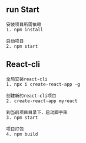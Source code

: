 ## run Start

    安装项目所需依赖
    1. npm install 

    启动项目
    2. npm start

## React-cli

    全局安装react-cli
    1. npx i create-react-app -g 

    创建新的react-cli项目
    2. create-react-app myreact

    到当前项目目录下，启动脚手架
    3. npm start

    项目打包
    4. npm build